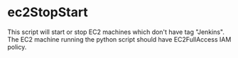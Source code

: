 # ec2StopStart
This script will start or stop EC2 machines which don't have tag "Jenkins".
The EC2 machine running the python script should have EC2FullAccess IAM policy.

